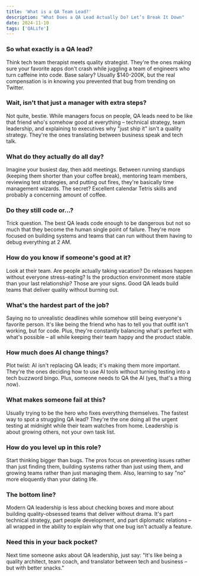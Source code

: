 ```yaml
---
title: 'What is a QA Team Lead?'
description: "What Does a QA Lead Actually Do? Let’s Break It Down"
date: 2024-11-10
tags: ['QALife']
---
```


### So what exactly is a QA lead?
Think tech team therapist meets quality strategist. They're the ones making sure your favorite apps don't crash while juggling a team of engineers who turn caffeine into code. Base salary? Usually $140-200K, but the real compensation is in knowing you prevented that bug from trending on Twitter.

### **Wait, isn't that just a manager with extra steps?**
Not quite, bestie. While managers focus on people, QA leads need to be like that friend who's somehow good at everything – technical strategy, team leadership, and explaining to executives why "just ship it" isn't a quality strategy. They're the ones translating between business speak and tech talk.

### **What do they actually do all day?**
Imagine your busiest day, then add meetings. Between running standups (keeping them shorter than your coffee break), mentoring team members, reviewing test strategies, and putting out fires, they're basically time management wizards. The secret? Excellent calendar Tetris skills and probably a concerning amount of coffee.

### **Do they still code or...?**
Trick question. The best QA leads code enough to be dangerous but not so much that they become the human single point of failure. They're more focused on building systems and teams that can run without them having to debug everything at 2 AM.

### **How do you know if someone's good at it?**
Look at their team. Are people actually taking vacation? Do releases happen without everyone stress-eating? Is the production environment more stable than your last relationship? Those are your signs. Good QA leads build teams that deliver quality without burning out.

### **What's the hardest part of the job?**
Saying no to unrealistic deadlines while somehow still being everyone's favorite person. It's like being the friend who has to tell you that outfit isn't working, but for code. Plus, they're constantly balancing what's perfect with what's possible – all while keeping their team happy and the product stable.

### **How much does AI change things?**
Plot twist: AI isn't replacing QA leads; it's making them more important. They're the ones deciding how to use AI tools without turning testing into a tech buzzword bingo. Plus, someone needs to QA the AI (yes, that's a thing now).

### **What makes someone fail at this?**
Usually trying to be the hero who fixes everything themselves. The fastest way to spot a struggling QA lead? They're the one doing all the urgent testing at midnight while their team watches from home. Leadership is about growing others, not your own task list.

###  **How do you level up in this role?**
Start thinking bigger than bugs. The pros focus on preventing issues rather than just finding them, building systems rather than just using them, and growing teams rather than just managing them. Also, learning to say "no" more eloquently than your dating life.

###  **The bottom line?**
Modern QA leadership is less about checking boxes and more about building quality-obsessed teams that deliver without drama. It's part technical strategy, part people development, and part diplomatic relations – all wrapped in the ability to explain why that one bug isn't actually a feature.

### Need this in your back pocket?
Next time someone asks about QA leadership, just say: "It's like being a quality architect, team coach, and translator between tech and business – but with better snacks."